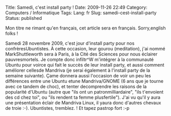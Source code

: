 Title: Samedi, c'est install party !
Date: 2009-11-26 22:49
Category: Computers / Informatique
Tags:
Lang: fr
Slug: samedi-cest-install-party
Status: published

Mon titre ne rimant qu'en français, cet article sera en français. Sorry,english folks !

Samedi 28 novembre 2009, c'est jour d'install party pour nos confrèresUbuntistes. À cette occasion, leur gourou (meditation), j'ai nommé MarkShuttleworth sera à Paris, à la Cité des Sciences pour nous éclairer pauvresmortels. Je compte donc infiltr\^W m'intégrer à la communauté Ubuntu pour voirce qui fait le succès de leur install party, et aussi comment améliorer cellesde Mandriva (je serai également à l'install party de la semaine suivante). Çame donnera aussi l'occasion de voir un peu les différences entre une Ubuntu etune Mandriva/GNOME (6 ans que je tourne avec ce tandem de choc), et tenter decomprendre les raisons de la popularité d'Ubuntu (autre que "ils ont un patronmilliardaire", "ils t'envoient des cd chez toi", ou "ils rendent ta femme plusfertile"). J'ai vu qu'il y aura une présentation éclair de Mandriva Linux, il yaura donc d'autres chevaux de troie :-). Ubuntistes, tremblez. ! Et tapez pastrop fort :-p
